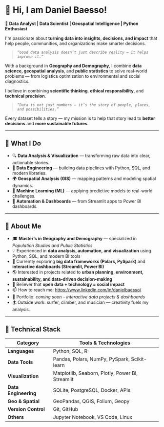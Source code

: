 # 👋 Hi, I am Daniel Baesso!

🎯 **Data Analyst | Data Scientist | Geospatial Intelligence | Python Enthusiast**

I'm passionate about **turning data into insights, decisions, and impact** that help people, communities, and organizations make smarter decisions.

> <i>`“Good data analysis doesn’t just describe reality — it helps improve it.”`</i>

With a background in **Geography and Demography**, I combine **data science, geospatial analysis**, and **public statistics** to solve real-world problems — from logistics optimization to environmental and social diagnostics.

I believe in combining **scientific thinking**, **ethical responsibility**, and **technical precision**.

> <i>`“Data is not just numbers — it’s the story of people, places, and possibilities.”`</i>

Every dataset tells a story — my mission is to help that story lead to **better decisions** and **more sustainable futures**.

---

## 🧠 What I Do

- 🔍 **Data Analysis & Visualization** — transforming raw data into clear, actionable stories.  
- 🧩 **Data Engineering** — building data pipelines with Python, SQL, and modern libraries.  
- 🌍 **Geospatial Analysis (GIS)** — mapping patterns and modeling spatial dynamics.  
- 🧮 **Machine Learning (ML)** — applying predictive models to real-world challenges.  
- 🧰 **Automation & Dashboards** — from Streamlit apps to Power BI dashboards.  

---

## 🚀 About Me

- 🎓 **Master’s in Geography and Demography** — specialized in *Population Studies and Public Statistics*  
- 💡 Experienced in **data analysis, automation, and visualization** using Python, SQL, and modern BI tools  
- 🌱 Currently exploring **big data frameworks (Polars, PySpark)** and **interactive dashboards (Streamlit, Power BI)**  
- 🌎 Interested in projects related to **urban planning, environment, sustainability, and data-driven decision-making**  
- 🧩 Believer that **open data + technology = social impact**
- 📫 How to reach me: https://www.linkedin.com/in/danielbaesso/
- 🧠 Portfolio: *coming soon – interactive data projects & dashboards*  
- 🏄 Outside work: surfer, climber, and musician — creativity fuels my analysis.  

---

 ## 🧠 Technical Stack

| Category             | Tools & Technologies                             |
|----------------------|--------------------------------------------------|
| **Languages**        | Python, SQL, R                                   |
| **Data Tools**       | Pandas, Polars, NumPy, PySpark, Scikit-learn     |
| **Visualization**    | Matplotlib, Seaborn, Plotly, Power BI, Streamlit |
| **Data Engineering** | SQLite, PostgreSQL, Docker, APIs                 |
| **Geo & Spatial**    | GeoPandas, QGIS, Folium, Geopy                   |
| **Version Control**  | Git, GitHub                                      |
| **Others**           | Jupyter Notebook, VS Code, Linux                 |
